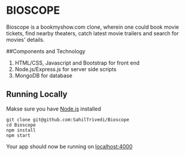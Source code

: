 # BIOSCOPE

Bioscope is a bookmyshow.com clone, wherein one could book movie tickets, find nearby theaters, catch latest movie trailers and search for movies' details.

##Components and Technology

1. HTML/CSS, Javascript and Bootstrap for front end
2. Node.js/Express.js for server side scripts
3. MongoDB for database

## Running Locally

Makse sure you have [Node.js](https://nodejs.org/en/) installed

```
git clone git@github.com:SahilTrivedi/Bioscope
cd Bioscope
npm install
npm start
```

Your app should now be running on [localhost:4000](https://localhost:4000)




